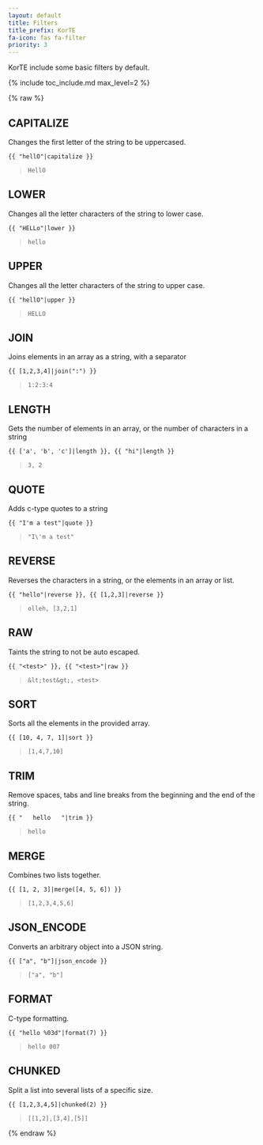 ```yaml
---
layout: default
title: Filters
title_prefix: KorTE
fa-icon: fas fa-filter
priority: 3
---
```


KorTE include some basic filters by default.

{% include toc_include.md max_level=2 %}

{% raw %}

## CAPITALIZE

Changes the first letter of the string to be uppercased.

```liquid
{{ "hellO"|capitalize }}
```
> `HellO`

## LOWER

Changes all the letter characters of the string to lower case.

```liquid
{{ "HELLo"|lower }}
```
> `hello`

## UPPER

Changes all the letter characters of the string to upper case.

```liquid
{{ "hellO"|upper }}
```
> `HELLO`

## JOIN

Joins elements in an array as a string, with a separator 

```liquid
{{ [1,2,3,4]|join(":") }}
```
> `1:2:3:4`

## LENGTH

Gets the number of elements in an array, or the number of characters in a string

```liquid
{{ ['a', 'b', 'c']|length }}, {{ "hi"|length }}
```
> `3, 2`

## QUOTE

Adds c-type quotes to a string

```liquid
{{ "I'm a test"|quote }}
```
> `"I\'m a test"`

## REVERSE

Reverses the characters in a string, or the elements in an array or list.

```liquid
{{ "hello"|reverse }}, {{ [1,2,3]|reverse }}
```
> `olleh, [3,2,1]`

## RAW

Taints the string to not be auto escaped.

```liquid
{{ "<test>" }}, {{ "<test>"|raw }}
```
> `&lt;test&gt;, <test>`

## SORT

Sorts all the elements in the provided array.

```liquid
{{ [10, 4, 7, 1]|sort }}
```
> `[1,4,7,10]`

## TRIM

Remove spaces, tabs and line breaks from the beginning and the end of the string. 

```liquid
{{ "   hello   "|trim }}
```
> `hello`

## MERGE

Combines two lists together.

```liquid
{{ [1, 2, 3]|merge([4, 5, 6]) }}
```
> `[1,2,3,4,5,6]`

## JSON_ENCODE

Converts an arbitrary object into a JSON string.

```liquid
{{ ["a", "b"]|json_encode }}
```
> `["a", "b"]`

## FORMAT

C-type formatting.

```liquid
{{ "hello %03d"|format(7) }}
```
> `hello 007`

## CHUNKED

Split a list into several lists of a specific size.

```liquid
{{ [1,2,3,4,5]|chunked(2) }}
```
> `[[1,2],[3,4],[5]]`

{% endraw %}